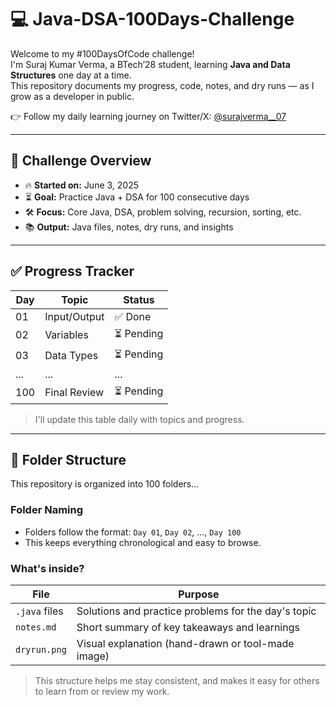 # 💻 Java-DSA-100Days-Challenge

Welcome to my #100DaysOfCode challenge!  
I'm Suraj Kumar Verma, a BTech’28 student, learning **Java and Data Structures** one day at a time.  
This repository documents my progress, code, notes, and dry runs — as I grow as a developer in public.

👉 Follow my daily learning journey on Twitter/X: [@surajverma__07](https://x.com/surajverma__07)

---

## 📅 Challenge Overview

- 🔥 **Started on:** June 3, 2025  
- ⏳ **Goal:** Practice Java + DSA for 100 consecutive days  
- 🛠️ **Focus:** Core Java, DSA, problem solving, recursion, sorting, etc.  
- 📚 **Output:** Java files, notes, dry runs, and insights

---

## ✅ Progress Tracker

| Day | Topic              | Status |
|-----|--------------------|--------|
| 01  | Input/Output       | ✅ Done |
| 02  | Variables          | ⏳ Pending |
| 03  | Data Types         | ⏳ Pending |
| ... | ...                | ...    |
| 100 | Final Review       | ⏳ Pending |

> I'll update this table daily with topics and progress.

---

## 📁 Folder Structure

This repository is organized into 100 folders...

### Folder Naming

- Folders follow the format: `Day 01`, `Day 02`, ..., `Day 100`
- This keeps everything chronological and easy to browse.

### What's inside?

| File              | Purpose                                               |
|-------------------|-------------------------------------------------------|
| `.java` files     | Solutions and practice problems for the day's topic   |
| `notes.md`        | Short summary of key takeaways and learnings          |
| `dryrun.png`      | Visual explanation (hand-drawn or tool-made image)    |

> This structure helps me stay consistent, and makes it easy for others to learn from or review my work.

